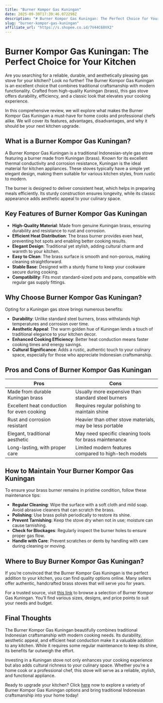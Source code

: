 ```yaml
---
title: "Burner Kompor Gas Kuningan"
date: 2025-09-30T17:39:46.072298Z
description: "# Burner Kompor Gas Kuningan: The Perfect Choice for Your Kitchen..."
slug: "burner-kompor-gas-kuningan"
affiliate_url: "https://s.shopee.co.id/7V44C68VX2"
---
```

# Burner Kompor Gas Kuningan: The Perfect Choice for Your Kitchen

Are you searching for a reliable, durable, and aesthetically pleasing gas stove for your kitchen? Look no further! The Burner Kompor Gas Kuningan is an excellent choice that combines traditional craftsmanship with modern functionality. Crafted from high-quality Kuningan (brass), this gas stove offers durability, efficiency, and a classic look that elevates your cooking experience.

In this comprehensive review, we will explore what makes the Burner Kompor Gas Kuningan a must-have for home cooks and professional chefs alike. We will cover its features, advantages, disadvantages, and why it should be your next kitchen upgrade.

## What is a Burner Kompor Gas Kuningan?

A Burner Kompor Gas Kuningan is a traditional Indonesian-style gas stove featuring a burner made from Kuningan (brass). Known for its excellent thermal conductivity and corrosion resistance, Kuningan is the ideal material for kitchen appliances. These stoves typically have a simple yet elegant design, making them suitable for various kitchen styles, from rustic to modern.

The burner is designed to deliver consistent heat, which helps in preparing meals efficiently. Its sturdy construction ensures longevity, while its classic appearance adds aesthetic appeal to your culinary space.

## Key Features of Burner Kompor Gas Kuningan

- **High-Quality Material**: Made from genuine Kuningan brass, ensuring durability and resistance to rust and corrosion.
- **Efficient Heat Distribution**: The brass burner provides even heat, preventing hot spots and enabling better cooking results.
- **Elegant Design**: Traditional yet stylish, adding cultural charm and warmth to your kitchen.
- **Easy to Clean**: The brass surface is smooth and non-porous, making cleaning straightforward.
- **Stable Base**: Designed with a sturdy frame to keep your cookware secure during cooking.
- **Compatibility**: Fits most standard-sized pots and pans, compatible with regular gas supply fittings.

## Why Choose Burner Kompor Gas Kuningan?

Opting for a Kuningan gas stove brings numerous benefits:
 
- **Durability**: Unlike standard steel burners, brass withstands high temperatures and corrosion over time.
- **Aesthetic Appeal**: The warm golden hue of Kuningan lends a touch of traditional elegance to your kitchen decor.
- **Enhanced Cooking Efficiency**: Better heat conduction means faster cooking times and energy savings.
- **Cultural Significance**: Adds a rustic, authentic touch to your culinary space, especially for those who appreciate Indonesian craftsmanship.

## Pros and Cons of Burner Kompor Gas Kuningan

| Pros | Cons |
|---|---|
| Made from durable Kuningan brass | Usually more expensive than standard steel burners |
| Excellent heat conduction for even cooking | Requires regular polishing to maintain shine |
| Rust and corrosion resistant | Heavier than other stove materials, may be less portable |
| Elegant, traditional aesthetic | May need specific cleaning tools for brass maintenance |
| Long-lasting, with proper care | Limited modern features compared to high-tech models |

## How to Maintain Your Burner Kompor Gas Kuningan

To ensure your brass burner remains in pristine condition, follow these maintenance tips:

- **Regular Cleaning**: Wipe the surface with a soft cloth and mild soap. Avoid abrasive cleaners that can scratch the brass.
- **Polishing**: Use brass polish periodically to restore its shine.
- **Prevent Tarnishing**: Keep the stove dry when not in use; moisture can cause tarnishing.
- **Check for Blockages**: Regularly inspect the burner holes to ensure proper gas flow.
- **Handle with Care**: Prevent scratches or dents by handling with care during cleaning or moving.

## Where to Buy Burner Kompor Gas Kuningan?

If you’re convinced that the Burner Kompor Gas Kuningan is the perfect addition to your kitchen, you can find quality options online. Many sellers offer authentic, handcrafted brass stoves that will serve you for years.

For a trusted source, visit [this link](https://s.shopee.co.id/7V44C68VX2) to browse a selection of Burner Kompor Gas Kuningan. You’ll find various sizes, designs, and price points to suit your needs and budget.

## Final Thoughts

The Burner Kompor Gas Kuningan beautifully combines traditional Indonesian craftsmanship with modern cooking needs. Its durability, aesthetic appeal, and efficient heat conduction make it a valuable addition to any kitchen. While it requires some regular maintenance to keep its shine, its benefits far outweigh the effort.

Investing in a Kuningan stove not only enhances your cooking experience but also adds cultural richness to your culinary space. Whether you’re a home cook or a professional chef, this stove will serve as a reliable, stylish, and functional appliance.

Ready to upgrade your kitchen? Click [here](https://s.shopee.co.id/7V44C68VX2) now to explore a variety of Burner Kompor Gas Kuningan options and bring traditional Indonesian craftsmanship into your home today!